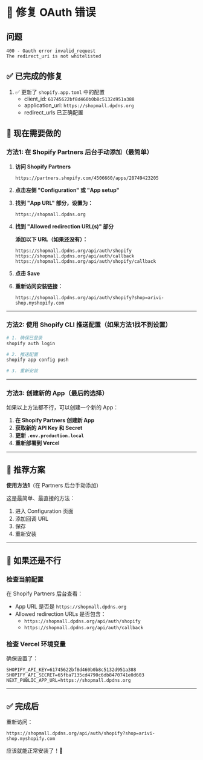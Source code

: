 # 🔧 修复 OAuth 错误

## 问题
```
400 - Oauth error invalid_request
The redirect_uri is not whitelisted
```

## ✅ 已完成的修复

1. ✅ 更新了 `shopify.app.toml` 中的配置
   - client_id: `61745622bf8d460b0b8c5132d951a388`
   - application_url: `https://shopmall.dpdns.org`
   - redirect_urls 已正确配置

## 🚀 现在需要做的

### 方法1: 在 Shopify Partners 后台手动添加（最简单）

1. **访问 Shopify Partners**
   ```
   https://partners.shopify.com/4506660/apps/28749423205
   ```

2. **点击左侧 "Configuration" 或 "App setup"**

3. **找到 "App URL" 部分，设置为：**
   ```
   https://shopmall.dpdns.org
   ```

4. **找到 "Allowed redirection URL(s)" 部分**
   
   **添加以下 URL（如果还没有）：**
   ```
   https://shopmall.dpdns.org/api/auth/shopify
   https://shopmall.dpdns.org/api/auth/callback
   https://shopmall.dpdns.org/api/auth/shopify/callback
   ```

5. **点击 Save**

6. **重新访问安装链接：**
   ```
   https://shopmall.dpdns.org/api/auth/shopify?shop=arivi-shop.myshopify.com
   ```

---

### 方法2: 使用 Shopify CLI 推送配置（如果方法1找不到设置）

```bash
# 1. 确保已登录
shopify auth login

# 2. 推送配置
shopify app config push

# 3. 重新安装
```

---

### 方法3: 创建新的 App（最后的选择）

如果以上方法都不行，可以创建一个新的 App：

1. **在 Shopify Partners 创建新 App**
2. **获取新的 API Key 和 Secret**
3. **更新 `.env.production.local`**
4. **重新部署到 Vercel**

---

## 🎯 推荐方案

**使用方法1**（在 Partners 后台手动添加）

这是最简单、最直接的方法：
1. 进入 Configuration 页面
2. 添加回调 URL
3. 保存
4. 重新安装

---

## 📝 如果还是不行

### 检查当前配置

在 Shopify Partners 后台查看：
- App URL 是否是 `https://shopmall.dpdns.org`
- Allowed redirection URLs 是否包含：
  - `https://shopmall.dpdns.org/api/auth/shopify`
  - `https://shopmall.dpdns.org/api/auth/callback`

### 检查 Vercel 环境变量

确保设置了：
```
SHOPIFY_API_KEY=61745622bf8d460b0b8c5132d951a388
SHOPIFY_API_SECRET=65fba7135cd4790c6db8470741e0d603
NEXT_PUBLIC_APP_URL=https://shopmall.dpdns.org
```

---

## ✅ 完成后

重新访问：
```
https://shopmall.dpdns.org/api/auth/shopify?shop=arivi-shop.myshopify.com
```

应该就能正常安装了！🎉
